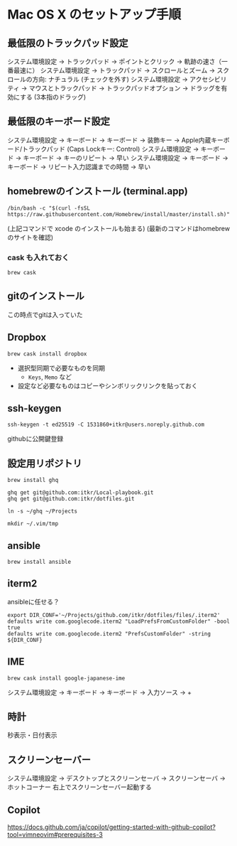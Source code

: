 # Mac OS X のセットアップ手順

## 最低限のトラックパッド設定

システム環境設定 -> トラックパッド -> ポイントとクリック -> 軌跡の速さ（一番最速に）
システム環境設定 -> トラックパッド -> スクロールとズーム -> スクロールの方向: ナチュラル (チェックを外す)
システム環境設定 -> アクセシビリティ -> マウスとトラックパッド -> トラックパッドオプション -> ドラッグを有効にする (3本指のドラッグ)

## 最低限のキーボード設定

システム環境設定 -> キーボード -> キーボード -> 装飾キー -> Apple内蔵キーボード/トラックパッド (Caps Lockキー: Control)
システム環境設定 -> キーボード -> キーボード -> キーのリピート -> 早い
システム環境設定 -> キーボード -> キーボード -> リピート入力認識までの時間 -> 早い

## homebrewのインストール (terminal.app)

```
/bin/bash -c "$(curl -fsSL https://raw.githubusercontent.com/Homebrew/install/master/install.sh)"
```

(上記コマンドで xcode のインストールも始まる)
(最新のコマンドはhomebrewのサイトを確認)

### cask も入れておく

```
brew cask
```

## gitのインストール

この時点でgitは入っていた

## Dropbox

```
brew cask install dropbox
```

- 選択型同期で必要なものを同期
    - `Keys`, `Memo` など
- 設定など必要なものはコピーやシンボリックリンクを貼っておく

## ssh-keygen

```
ssh-keygen -t ed25519 -C 1531860+itkr@users.noreply.github.com
```

githubに公開鍵登録

## 設定用リポジトリ

```
brew install ghq
```

```
ghq get git@github.com:itkr/Local-playbook.git
ghq get git@github.com:itkr/dotfiles.git
```

```
ln -s ~/ghq ~/Projects
```

```
mkdir ~/.vim/tmp
```

## ansible

```
brew install ansible
```

## iterm2

ansibleに任せる？

```
export DIR_CONF='~/Projects/github.com/itkr/dotfiles/files/.iterm2'
defaults write com.googlecode.iterm2 "LoadPrefsFromCustomFolder" -bool true
defaults write com.googlecode.iterm2 "PrefsCustomFolder" -string ${DIR_CONF}
```

## IME

```
brew cask install google-japanese-ime
```

システム環境設定 -> キーボード -> キーボード -> 入力ソース -> +

## 時計

秒表示・日付表示

## スクリーンセーバー

システム環境設定 -> デスクトップとスクリーンセーバ -> スクリーンセーバ -> ホットコーナー
右上でスクリーンセーバー起動する

## Copilot

https://docs.github.com/ja/copilot/getting-started-with-github-copilot?tool=vimneovim#prerequisites-3
